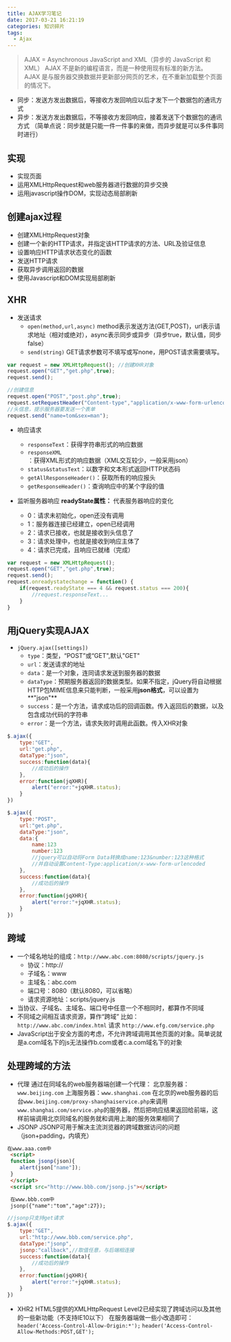 ```yaml
---
title: AJAX学习笔记
date: 2017-03-21 16:21:19
categories: 知识碎片
tags: 
  - Ajax
---
```

> AJAX = Asynchronous JavaScript and XML（异步的 JavaScript 和 XML）
> AJAX 不是新的编程语言，而是一种使用现有标准的新方法。
> AJAX 是与服务器交换数据并更新部分网页的艺术，在不重新加载整个页面的情况下。
* 同步：发送方发出数据后，等接收方发回响应以后才发下一个数据包的通讯方式
* 异步：发送方发出数据后，不等接收方发回响应，接着发送下个数据包的通讯方式
（简单点说：同步就是只能一件一件事的来做，而异步就是可以多件事同时进行）

## 实现
* 实现页面
* 运用XMLHttpRequest和web服务器进行数据的异步交换
* 运用javascript操作DOM，实现动态局部刷新

## 创建ajax过程
* 创建XMLHttpRequest对象
* 创建一个新的HTTP请求，并指定该HTTP请求的方法、URL及验证信息
* 设置响应HTTP请求状态变化的函数
* 发送HTTP请求
* 获取异步调用返回的数据
* 使用Javascript和DOM实现局部刷新

## XHR
* 发送请求
	* `open(method,url,async)` 
method表示发送方法(GET,POST)，url表示请求地址（相对或绝对），async表示同步或异步（异步true，默认值，同步false）
	* `send(string)` 
GET请求参数可不填写或写none，用POST请求需要填写。
```javascript
var request = new XMLHttpRequest(); //创建XHR对象
request.open("GET","get.php",true);
request.send();

//创建信息
request.open("POST","post.php",true);
request.setRequestHeader("Content-type","application/x-www-form-urlencoded");
//头信息，提示服务器要发送一个表单
request.send("name=tom&sex=man");
```
* 响应请求
	* `responseText`：获得字符串形式的响应数据
	* `responseXML`：获得XML形式的响应数据（XML交互较少，一般采用json）
	* `status&statusText`：以数字和文本形式返回HTTP状态码
	* `getAllResponseHeader()`：获取所有的响应报头
	* `getResponseHeader()`：查询响应中的某个字段的值

* 监听服务器响应
**readyState属性：** 代表服务器响应的变化
	* 0：请求未初始化，open还没有调用
	* 1：服务器连接已经建立，open已经调用
	* 2：请求已接收，也就是接收到头信息了
	* 3：请求处理中，也就是接收到响应主体了
	* 4：请求已完成，且响应已就绪（完成）
```javascript
var request = new XMLHttpRequest();
request.open("GET","get.php",true);
request.send();
request.onreadystatechange = function() {
	if(request.readyState === 4 && request.status === 200){
		//request.responseText...
	}
}
```

## 用jQuery实现AJAX
* `jQuery.ajax([settings])`
	* `type`：类型，“POST”或“GET",默认"GET"
	* `url`：发送请求的地址
	* `data`：是一个对象，连同请求发送到服务器的数据
	* `dataType`：预期服务器返回的数据类型。如果不指定，jQuery将自动根据HTTP包MIME信息来只能判断，一般采用**json格式**，可以设置为**"json"**
	* `success`：是一个方法，请求成功后的回调函数。传入返回后的数据，以及包含成功代码的字符串
	* `error`：是一个方法，请求失败时调用此函数。传入XHR对象
```javascript
$.ajax({
	type:"GET",
	url:"get.php",
	dataType:"json",
	success:function(data){
		//成功后的操作
	},
	error:function(jqXHR){
		alert("error:"+jqXHR.status);
	}
})

$.ajax({
	type:"POST",
	url:"get.php",
	dataType:"json",
	data:{
		name:123
		number:123
		//jquery可以自动将Form Data转换成name:123&number:123这种格式
		//并自动设置Content-Type:application/x-www-form-urlencoded
	},
	success:function(data){
		//成功后的操作
	},
	error:function(jqXHR){
		alert("error:"+jqXHR.status);
	}
})
```

## 跨域
* 一个域名地址的组成：`http://www.abc.com:8080/scripts/jquery.js`
	* 协议：http://
	* 子域名：www
	* 主域名：abc.com
	* 端口号：8080（默认8080，可以省略）
	* 请求资源地址：scripts/jquery.js
* 当协议、子域名、主域名、端口号中任意一个不相同时，都算作不同域
* 不同域之间相互请求资源，算作“跨域”
  比如：`http://www.abc.com/index.html` 请求 `http://www.efg.com/service.php`
* JavaScript出于安全方面的考虑，不允许跨域调用其他页面的对象。简单说就是a.com域名下的js无法操作b.com或者c.a.com域名下的对象

## 处理跨域的方法
* 代理
  通过在同域名的web服务器端创建一个代理：
  北京服务器：`www.beijing.com`
  上海服务器：`www.shanghai.com`
  在北京的web服务器的后台`www.beijing.com/proxy-shanghaiservice.php`来调用`www.shanghai.com/service.php`的服务器，然后把响应结果返回给前端，这样前端调用北京同域名的服务就和调用上海的服务效果相同了
* JSONP
  JSONP可用于解决主流浏览器的跨域数据访问的问题（json+padding，内填充）

```html
在www.aaa.com中
 <script>
 function jsonp(json){
 	alert(json["name"]);
 }
 </script>
 <script src="http://www.bbb.com/jsonp.js"></script>

 在www.bbb.com中
 jsonp({"name":"tom","age":27});
```
```javascript
//jsonp只支持get请求
$.ajax({
	type:"GET",
	url:"http://www.bbb.com/service.php",
	dataType:"jsonp",
	jsonp:"callback",//取值任意，与后端相连接
	success:function(data){
		//成功后的操作
	},
	error:function(jqXHR){
		alert("error:"+jqXHR.status);
	}
})
```
* XHR2
  HTML5提供的XMLHttpRequest Level2已经实现了跨域访问以及其他的一些新功能（不支持IE10以下）
  在服务器端做一些小改造即可：
  `header('Access-Control-Allow-Origin:*');`
  `header('Access-Control-Allow-Methods:POST,GET');`